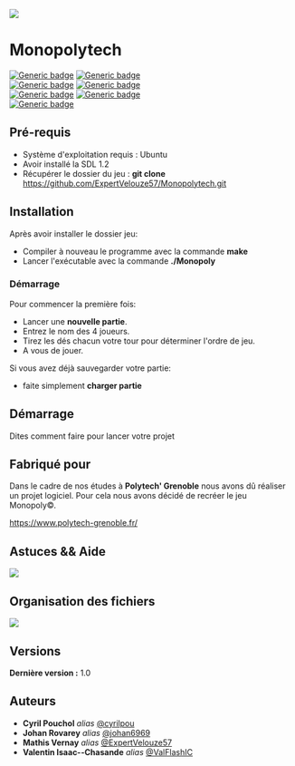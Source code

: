 ![](https://i.imgur.com/tpSdT3S.png)

# Monopolytech
[![Generic badge](https://img.shields.io/badge/Type-Game-black.svg)]()
[![Generic badge](https://img.shields.io/badge/Players-4-black.svg)]()
<br/>
[![Generic badge](https://img.shields.io/badge/Language-C-green.svg)](https://fr.wikipedia.org/wiki/C_(langage))
[![Generic badge](https://img.shields.io/badge/Made_With-SDL_1.2.15-green.svg)](https://www.libsdl.org/download-1.2.php)
<br/>
[![Generic badge](https://img.shields.io/badge/Helped_by-OpenClassrooms_for_SDL-red.svg)](https://openclassrooms.com/fr/courses/19980-apprenez-a-programmer-en-c/17117-installation-de-la-sdl)
[![Generic badge](https://img.shields.io/badge/Helped_by-OpenClassrooms_for_use_GITHUB-red.svg)](https://openclassrooms.com/fr/courses/2342361-gerez-votre-code-avec-git-et-github)
<br/>
[![Generic badge](https://img.shields.io/badge/Run_on-Ubuntu_18.04.4-blank.svg)](https://ubuntu-fr.org/)

## Pré-requis
- Système d'exploitation requis : Ubuntu
- Avoir installé la SDL 1.2
- Récupérer le dossier du jeu : <b/>git clone</b> https://github.com/ExpertVelouze57/Monopolytech.git

## Installation
Après avoir installer le dossier jeu:
* Compiler à nouveau le programme avec la commande **make**
* Lancer l'exécutable avec la commande **./Monopoly**


### Démarrage
Pour commencer la première fois:
* Lancer une **nouvelle partie**.
* Entrez le nom des 4 joueurs.
* Tirez les dés chacun votre tour pour déterminer l'ordre de jeu.
* A vous de jouer.

Si vous avez déjà sauvegarder votre partie:
* faite simplement **charger partie**

## Démarrage

Dites comment faire pour lancer votre projet

## Fabriqué pour

Dans le cadre de nos études à **Polytech' Grenoble** nous avons dû réaliser un projet logiciel. Pour cela nous avons décidé de recréer le jeu Monopoly&copy;.

https://www.polytech-grenoble.fr/

## Astuces && Aide 
![](https://i.imgur.com/kjUS7Up.png)

## Organisation des fichiers
![](https://i.imgur.com/UvEP4Dr.png)



## Versions
**Dernière version :** 1.0


## Auteurs
* **Cyril Pouchol** _alias_ [@cyrilpou](https://github.com/cyrilpou)
* **Johan Rovarey** _alias_ [@johan6969](https://github.com/johan6969)
* **Mathis Vernay** _alias_ [@ExpertVelouze57](https://github.com/ExpertVelouze57)
* **Valentin Isaac--Chasande** _alias_ [@ValFlashIC](https://github.com/ValFlashIC)
